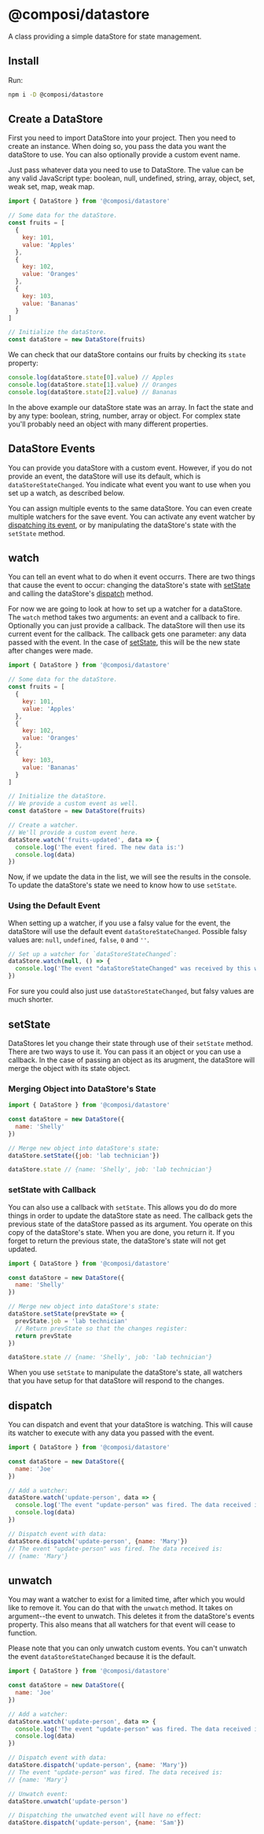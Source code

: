 # @composi/datastore
A class providing a simple dataStore for state management.

## Install

Run:

```sh
npm i -D @composi/datastore
```

## Create a DataStore

First you need to import DataStore into your project. Then you need to create an instance. When doing so, you pass the data you want the dataStore to use. You can also optionally provide a custom event name.

Just pass whatever data you need to use to DataStore. The value can be any valid JavaScript type: boolean, null, undefined, string, array, object, set, weak set, map, weak map.

```javascript
import { DataStore } from '@composi/datastore'

// Some data for the dataStore.
const fruits = [
  {
    key: 101,
    value: 'Apples'
  },
  {
    key: 102,
    value: 'Oranges'
  },
  {
    key: 103,
    value: 'Bananas'
  }
]

// Initialize the dataStore.
const dataStore = new DataStore(fruits)
```

We can check that our dataStore contains our fruits by checking its `state` property:

```javascript
console.log(dataStore.state[0].value) // Apples
console.log(dataStore.state[1].value) // Oranges
console.log(dataStore.state[2].value) // Bananas
```

In the above example our dataStore state was an array. In fact the state and by any type: boolean, string, number, array or object. For complex state you'll probably need an object with many different properties.


## DataStore Events

You can provide you dataStore with a custom event. However, if you do not provide an event, the dataStore will use its default, which is `dataStoreStateChanged`. You indicate what event you want to use when you set up a watch, as described below.

You can assign multiple events to the same dataStore. You can even create multiple watchers for the save event. You can activate any event watcher by [dispatching its event](#dispatch), or by manipulating the dataStore's state with the `setState` method.

## watch

You can tell an event what to do when it event occurrs. There are two things that cause the event to occur: changing the dataStore's state with [setState](#setState) and calling the dataStore's [dispatch](#dispatch) method.

For now we are going to look at how to set up a watcher for a dataStore. The `watch` method takes two arguments: an event and a callback to fire. Optionally you can just provide a callback. The dataStore will then use its current event for the callback. The callback gets one parameter: any data passed with the event. In the case of [setState](#setState), this will be the new state after changes were made.

```javascript
import { DataStore } from '@composi/datastore'

// Some data for the dataStore.
const fruits = [
  {
    key: 101,
    value: 'Apples'
  },
  {
    key: 102,
    value: 'Oranges'
  },
  {
    key: 103,
    value: 'Bananas'
  }
]

// Initialize the dataStore.
// We provide a custom event as well.
const dataStore = new DataStore(fruits)

// Create a watcher.
// We'll provide a custom event here.
dataStore.watch('fruits-updated', data => {
  console.log('The event fired. The new data is:')
  console.log(data)
})
```

Now, if we update the data in the list, we will see the results in the console. To update the dataStore's state we need to know how to use `setState`. 

### Using the Default Event

When setting up a watcher, if you use a falsy value for the event, the dataStore will use the default event `dataStoreStateChanged`. Possible falsy values are: `null`, `undefined`, `false`, `0` and `''`.

```javascript
// Set up a watcher for `dataStoreStateChanged`:
dataStore.watch(null, () => {
  console.log('The event "dataStoreStateChanged" was received by this watcher.')
})
```

For sure you could also just use `dataStoreStateChanged`, but falsy values are much shorter.

## setState

DataStores let you change their state through use of their `setState` method. There are two ways to use it. You can pass it an object or you can use a callback. In the case of passing an object as its arugment, the dataStore will merge the object with its state object. 

### Merging Object into DataStore's State

```javascript
import { DataStore } from '@composi/datastore'

const dataStore = new DataStore({
  name: 'Shelly'
})

// Merge new object into dataStore's state:
dataStore.setState({job: 'lab technician'})

dataStore.state // {name: 'Shelly', job: 'lab technician'}
```

### setState with Callback

You can also use a callback with `setState`. This allows you do do more things in order to update the dataStore state as need. The callback gets the previous state of the dataStore passed as its argument. You operate on this copy of the dataStore's state. When you are done, you return it. If you forget to return the previous state, the dataStore's state will not get updated.

```javascript
import { DataStore } from '@composi/datastore'

const dataStore = new DataStore({
  name: 'Shelly'
})

// Merge new object into dataStore's state:
dataStore.setState(prevState => {
  prevState.job = 'lab technician'
  // Return prevState so that the changes register:
  return prevState
})

dataStore.state // {name: 'Shelly', job: 'lab technician'}
```

When you use `setState` to manipulate the dataStore's state, all watchers that you have setup for that dataStore will respond to the changes.

## dispatch

You can dispatch and event that your dataStore is watching. This will cause its watcher to execute with any data you passed with the event.

```javascript
import { DataStore } from '@composi/datastore'

const dataStore = new DataStore({
  name: 'Joe'
})

// Add a watcher:
dataStore.watch('update-person', data => {
  console.log('The event "update-person" was fired. The data received is:')
  console.log(data)
})

// Dispatch event with data:
dataStore.dispatch('update-person', {name: 'Mary'})
// The event "update-person" was fired. The data received is:
// {name: 'Mary'}
```

## unwatch

You may want a watcher to exist for a limited time, after which you would like to remove it. You can do that with the `unwatch` method. It takes on argument--the event to unwatch. This deletes it from the dataStore's events property. This also means that all watchers for that event will cease to function.

Please note that you can only unwatch custom events. You can't unwatch the event `dataStoreStateChanged` because it is the default. 

```javascript
import { DataStore } from '@composi/datastore'

const dataStore = new DataStore({
  name: 'Joe'
})

// Add a watcher:
dataStore.watch('update-person', data => {
  console.log('The event "update-person" was fired. The data received is:')
  console.log(data)
})

// Dispatch event with data:
dataStore.dispatch('update-person', {name: 'Mary'})
// The event "update-person" was fired. The data received is:
// {name: 'Mary'}

// Unwatch event:
dataStore.unwatch('update-person')

// Dispatching the unwatched event will have no effect:
dataStore.dispatch('update-person', {name: 'Sam'})
```
